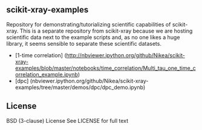 scikit-xray-examples
--------------------
Repository for demonstrating/tutorializing scientific capabilities of 
scikit-xray.  This is a separate repository from scikit-xray because we are 
hosting scientific data next to the example scripts and, as no one likes a huge 
library, it seems sensible to separate these scientific datasets.

* [1-time correlation] (http://nbviewer.ipython.org/github/Nikea/scikit-xray-examples/blob/master/notebooks/time_correlation/Multi_tau_one_time_correlation_example.ipynb)
* [dpc] (nbviewer.ipython.org/github/Nikea/scikit-xray-examples/tree/master/demos/dpc/dpc_demo.ipynb)


License
-------
BSD (3-clause) License
See LICENSE for full text
